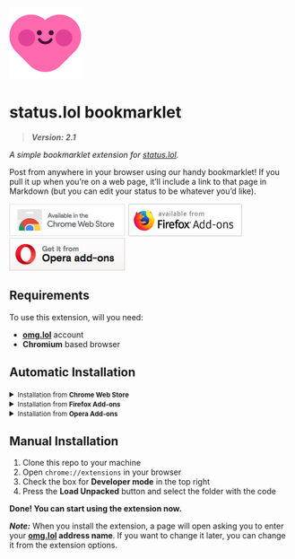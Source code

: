<img src="./icon.png" height="128">

# status.lol bookmarklet
> ***Version: 2.1***

*A simple bookmarklet extension for [status.lol](https://status.lol).*

Post from anywhere in your browser using our handy bookmarklet! If you pull it up when you’re on a web page, it’ll include a link to that page in Markdown (but you can edit your status to be whatever you’d like). 

[![Chrome Web Store](https://raw.githubusercontent.com/edizbaha/status.lol-bookmarklet/main/assets/chrome.png)](https://chromewebstore.google.com/detail/statuslol-bookmarklet/hgoghgphedokmpgipdgbckpjnicdmflb)
[![Firefox Add-ons](https://raw.githubusercontent.com/edizbaha/status.lol-bookmarklet/main/assets/firefox.png)](https://addons.mozilla.org/addon/status-lol-bookmarklet)
[![Opera Add-ons](https://raw.githubusercontent.com/edizbaha/status.lol-bookmarklet/main/assets/opera.png)](https://addons.opera.com/extensions/details/statuslol-bookmarklet)

## Requirements
To use this extension, will you need:
* **[omg.lol](https://home.omg.lol)** account
* **Chromium** based browser

## Automatic Installation
<details>
<summary><small>Installation from <b>Chrome Web Store</b></small></summary><p>

- Open the [extension page](https://chromewebstore.google.com/detail/statuslol-bookmarklet/hgoghgphedokmpgipdgbckpjnicdmflb) in Chrome Web Store.
- Press **"Add to Chrome"** button.

</details>

<details>
<summary><small>Installation from <b>Firefox Add-ons</b></small></summary><p>

- Open the [extension page](https://addons.mozilla.org/addon/status-lol-bookmarklet) in Firefox Add-ons.
- Press **"Install it"** button.

</details>

<details>
<summary><small>Installation from <b>Opera Add-ons</b></small></summary><p>

- Open the [extension page](https://addons.opera.com/extensions/details/statuslol-bookmarklet) in Opera Add-ons.
- Press **"Install it"** button.

</details>

## Manual Installation
1. Clone this repo to your machine
2. Open ```chrome://extensions``` in your browser
3. Check the box for **Developer mode** in the top right
4. Press the **Load Unpacked** button and select the folder with the code

**Done! You can start using the extension now.**

***Note:*** When you install the extension, a page will open asking you to enter your **[omg.lol](https://home.omg.lol) address name**. If you want to change it later, you can change it from the extension options.
